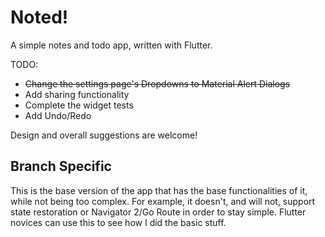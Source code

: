 # Noted!

A simple notes and todo app, written with Flutter.

TODO:
- ~~Change the settings page's Dropdowns to Material Alert Dialogs~~
- Add sharing functionality
- Complete the widget tests
- Add Undo/Redo

Design and overall suggestions are welcome!

## Branch Specific

This is the base version of the app that has the base functionalities of it, while not being too complex. For example, it doesn't, and will not, support state restoration or Navigator 2/Go Route in order to stay simple. Flutter novices can use this to see how I did the basic stuff.
